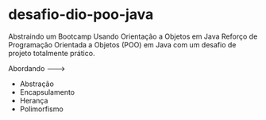 # desafio-dio-poo-java
Abstraindo um Bootcamp Usando Orientação a Objetos em Java
Reforço de Programação Orientada a Objetos (POO) em Java com um desafio de projeto totalmente prático.

Abordando ---> 
- Abstração 
- Encapsulamento 
- Herança 
- Polimorfismo
